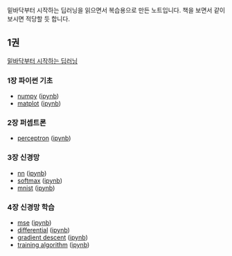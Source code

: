 밑바닥부터 시작하는 딥러닝을 읽으면서 복습용으로 만든 노트입니다.
책을 보면서 같이 보시면 적당할 듯 합니다.

## 1권
[밑바닥부터 시작하는 딥러닝](https://www.aladin.co.kr/shop/wproduct.aspx?ItemId=99518713)

### 1장 파이썬 기초
- [numpy](https://github.com/jinto/DLfS/blob/main/book1-01/01-1_numpy.pdf) ([ipynb](https://github.com/jinto/DLfS/blob/main/book1-01/01-1_numpy.ipynb))
- [matplot](https://github.com/jinto/DLfS/blob/main/book1-01/01-2_matplot.pdf) ([ipynb](https://github.com/jinto/DLfS/blob/main/book1-01/01-2_matplot.ipynb))

### 2장 퍼셉트론
- [perceptron](https://github.com/jinto/DLfS/blob/main/book1-02/02-perceptron.pdf) ([ipynb](https://github.com/jinto/DLfS/blob/main/book1-02/02-perceptron.ipynb))

### 3장 신경망
- [nn](https://github.com/jinto/DLfS/blob/main/book1-03/03-1-nn.pdf) ([ipynb](https://github.com/jinto/DLfS/blob/main/book1-03/03-1-nn.ipynb))
- [softmax](https://github.com/jinto/DLfS/blob/main/book1-03/03-5-softmax.pdf) ([ipynb](https://github.com/jinto/DLfS/blob/main/book1-03/03-5-softmax.ipynb))
- [mnist](https://github.com/jinto/DLfS/blob/main/book1-03/03-6-mnist.pdf) ([ipynb](https://github.com/jinto/DLfS/blob/main/book1-03/03-6-mnist.ipynb))

### 4장 신경망 학습
- [mse](https://github.com/jinto/DLfS/blob/main/book1-04/04_02_mse.pdf) ([ipynb](https://github.com/jinto/DLfS/blob/main/book1-04/04_02_mse.ipynb))
- [differential](https://github.com/jinto/DLfS/blob/main/book1-04/04_03_differential.pdf) ([ipynb](https://github.com/jinto/DLfS/blob/main/book1-04/04_03_differential.ipynb))
- [gradient descent](https://github.com/jinto/DLfS/blob/main/book1-04/04_04_gradient_descent.pdf) ([ipynb](https://github.com/jinto/DLfS/blob/main/book1-04/04_04_gradient_descent.ipynb))
- [training algorithm](https://github.com/jinto/DLfS/blob/main/book1-04/04_05_training_algorithm.pdf) ([ipynb](https://github.com/jinto/DLfS/blob/main/book1-04/04_05_training_algorithm.ipynb))
